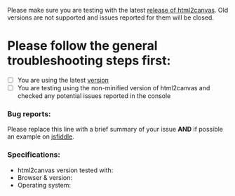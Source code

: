 Please make sure you are testing with the latest [release of html2canvas](https://github.com/html2canvas/html2canvas/releases).
Old versions are not supported and issues reported for them will be closed.

# Please follow the general troubleshooting steps first:

- [ ] You are using the latest [version](https://github.com/html2canvas/html2canvas/releases)
- [ ] You are testing using the non-minified version of html2canvas and checked any potential issues reported in the console

<!-- You can erase any parts of this template not applicable to your Issue. -->

### Bug reports:

Please replace this line with a brief summary of your issue **AND** if possible an example on [jsfiddle](https://jsfiddle.net/).

### Specifications:

 * html2canvas version tested with:
 * Browser & version:
 * Operating system:
